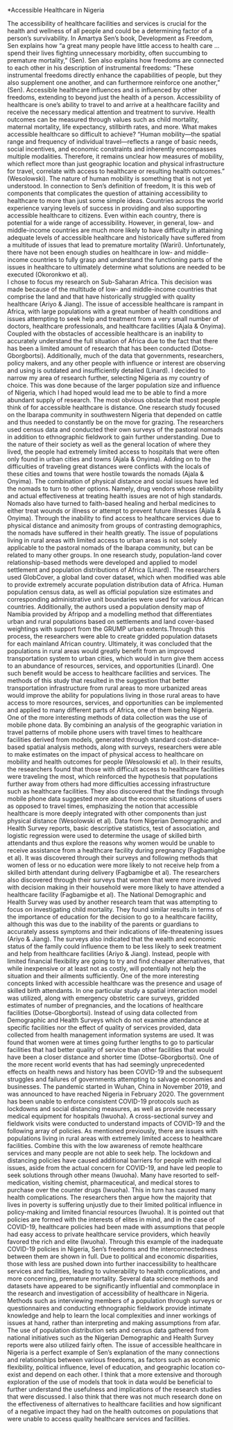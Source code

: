 *Accessible Healthcare in Nigeria

  The accessibility of healthcare facilities and services is crucial for the health and wellness of all people and could be a determining factor of a person’s survivability. In Amartya Sen’s book, Development as Freedom, Sen explains how “a great many people have little access to health care … spend their lives fighting unnecessary morbidity, often succumbing to premature mortality,” (Sen). Sen also explains how freedoms are connected to each other in his description of instrumental freedoms: “These instrumental freedoms directly enhance the capabilities of people, but they also supplement one another, and can furthermore reinforce one another,” (Sen). Accessible healthcare influences and is influenced by other freedoms, extending to beyond just the health of a person. 
  Accessibility of healthcare is one’s ability to travel to and arrive at a healthcare facility and receive the necessary medical attention and treatment to survive. Health outcomes can be measured through values such as child mortality, maternal mortality, life expectancy, stillbirth rates, and more. What makes accessible healthcare so difficult to achieve? “Human mobility—the spatial range and frequency of individual travel—reflects a range of basic needs, social incentives, and economic constraints and inherently encompasses multiple modalities. Therefore, it remains unclear how measures of mobility, which reflect more than just geographic location and physical infrastructure for travel, correlate with access to healthcare or resulting health outcomes.” (Wesolowski). The nature of human mobility is something that is not yet understood. In connection to Sen’s definition of freedom, It is this web of components that complicates the question of attaining accessibility to healthcare to more than just some simple ideas.
  Countries across the world experience varying levels of success in providing and also supporting accessible healthcare to citizens. Even within each country, there is potential for a wide range of accessibility. However, in general, low- and middle-income countries are much more likely to have difficulty in attaining adequate levels of accessible healthcare and historically have suffered from a multitude of issues that lead to premature mortality (Wariri). Unfortunately, there have not been enough studies on healthcare in low- and middle-income countries to fully grasp and understand the functioning parts of the issues in healthcare to ultimately determine what solutions are needed to be executed (Okoronkwo et al).  	
  I chose to focus my research on Sub-Saharan Africa. This decision was made because of the multitude of low- and middle-income countries that comprise the land and that have historically struggled with quality healthcare (Ariyo & Jiang). The issue of accessible healthcare is rampant in Africa, with large populations with a great number of health conditions and issues attempting to seek help and treatment from a very small number of doctors, healthcare professionals, and healthcare facilities (Ajala & Onyima). Coupled with the obstacles of accessible healthcare is an inability to accurately understand the full situation of Africa due to the fact that there has been a limited amount of research that has been conducted (Dotse-Gborgbortsi). Additionally, much of the data that governments, researchers, policy makers, and any other people with influence or interest are observing and using is outdated and insufficiently detailed (Linard). I decided to narrow my area of research further, selecting Nigeria as my country of choice. This was done because of the larger population size and influence of Nigeria, which I had hoped would lead me to be able to find a more abundant supply of research.
  The most obvious obstacle that most people think of for accessible healthcare is distance. One research study focused on the Ibarapa community in southwestern Nigeria that depended on cattle and thus needed to constantly be on the move for grazing. The researchers used census data and conducted their own surveys of the pastoral nomads in addition to ethnographic fieldwork to gain further understanding. Due to the nature of their society as well as the general location of where they lived, the people had extremely limited access to hospitals that were often only found in urban cities and towns (Ajala & Onyima). Adding on to the difficulties of traveling great distances were conflicts with the locals of these cities and towns that were hostile towards the nomads (Ajala & Onyima). The combination of physical distance and social issues have led the nomads to turn to other options. Namely, drug vendors whose reliability and actual effectiveness at treating health issues are not of high standards. Nomads also have turned to faith-based healing and herbal medicines to either treat wounds or illness or attempt to prevent future illnesses (Ajala & Onyima). Through the inability to find access to healthcare services due to physical distance and animosity from groups of contrasting demographics, the nomads have suffered in their health greatly. The issue of populations living in rural areas with limited access to urban areas is not solely applicable to the pastoral nomads of the Ibarapa community, but can be related to many other groups.
  In one research study, population-land cover relationship-based methods were developed and applied to model settlement and population distributions of Africa (Linard). The researchers used GlobCover, a global land cover dataset, which when modified was able to provide extremely accurate population distribution data of Africa. Human population census data, as well as official population size estimates and corresponding administrative unit boundaries were used for various African countries. Additionally, the authors used a population density map of Namibia provided by Afripop and a modelling method that differentiates urban and rural populations based on settlements and land cover-based weightings with support from the GRUMP urban extents.Through this process, the researchers were able to create gridded population datasets for each mainland African country. Ultimately, it was concluded that the populations in rural areas would greatly benefit from an improved transportation system to urban cities, which would in turn give them access to an abundance of resources, services, and opportunities (Linard). One such benefit would be access to healthcare facilities and services. The methods of this study that resulted in the suggestion that better transportation infrastructure from rural areas to more urbanized areas would improve the ability for populations living in those rural areas to have access to more resources, services, and opportunities can be implemented and applied to many different parts of Africa, one of them being Nigeria. 
  One of the more interesting methods of data collection was the use of mobile phone data. By combining an analysis of the geographic variation in travel patterns of mobile phone users with travel times to healthcare facilities derived from models, generated through standard cost-distance-based spatial analysis methods, along with surveys, researchers were able to make estimates on the impact of physical access to healthcare on mobility and health outcomes for people (Wesolowski et al). In their results, the researchers found that those with difficult access to healthcare facilities were traveling the most, which reinforced the hypothesis that populations further away from others had more difficulties accessing infrastructure such as healthcare facilities. They also discovered that the findings through mobile phone data suggested more about the economic situations of users as opposed to travel times, emphasizing the notion that accessible healthcare is more deeply integrated with other components than just physical distance (Wesolowski et al).
  Data from Nigerian Demographic and Health Survey reports, basic descriptive statistics, test of association, and logistic regression were used to determine the usage of skilled birth attendants and thus explore the reasons why women would be unable to receive assistance from a healthcare facility during pregnancy (Fagbamigbe et al). It was discovered through their surveys and following methods that women of less or no education were more likely to not receive help from a skilled birth attendant during delivery (Fagbamigbe et al). The researchers also discovered through their surveys that women that were more involved with decision making in their household were more likely to have attended a healthcare facility (Fagbamigbe et al). The National Demographic and Health Survey was used by another research team that was attempting to focus on investigating child mortality. They found similar results in terms of the importance of education for the decision to go to a healthcare facility, although this was due to the inability of the parents or guardians to accurately assess symptoms and their indications of life-threatening issues (Ariyo & Jiang). The surveys also indicated that the wealth and economic status of the family could influence them to be less likely to seek treatment and help from healthcare facilities (Ariyo & Jiang). Instead, people with limited financial flexibility are going to try and find cheaper alternatives, that while inexpensive or at least not as costly, will potentially not help the situation and their ailments sufficiently.
  One of the more interesting concepts linked with accessible healthcare was the presence and usage of skilled birth attendants. In one particular study a spatial interaction model was utilized, along with emergency obstetric care surveys, gridded estimates of number of pregnancies, and the locations of healthcare facilities (Dotse-Gborgbortsi). Instead of using data collected from Demographic and Health Surveys which do not examine attendance at specific facilities nor the effect of quality of services provided, data collected from health management information systems are used. It was found that women were at times going further lengths to go to particular facilities that had better quality of service than other facilities that would have been a closer distance and shorter time (Dotse-Gborgbortsi).
  One of the more recent world events that has had seemingly unprecedented effects on health news and history has been COVID-19 and the subsequent struggles and failures of governments attempting to salvage economies and businesses. The pandemic started in Wuhan, China in November 2019, and was announced to have reached Nigeria in February 2020. The government has been unable to enforce consistent COVID-19 protocols such as lockdowns and social distancing measures, as well as provide necessary medical equipment for hospitals (Iwuoha). A cross-sectional survey and fieldwork visits were conducted to understand impacts of COVID-19 and the following array of policies. As mentioned previously, there are issues with populations living in rural areas with extremely limited access to healthcare facilities. Combine this with the low awareness of remote healthcare services and many people are not able to seek help. The lockdown and distancing policies have caused additional barriers for people with medical issues, aside from the actual concern for COVID-19, and have led people to seek solutions through other means (Iwuoha). Many have resorted to self-medication, visiting chemist, pharmaceutical, and medical stores to purchase over the counter drugs (Iwuoha). This in turn has caused many health complications. The researchers then argue how the majority that lives in poverty is suffering unjustly due to their limited political influence in policy-making and limited financial resources (Iwuoha). It is pointed out that policies are formed with the interests of elites in mind, and in the case of COVID-19, healthcare policies had been made with assumptions that people had easy access to private healthcare service providers, which heavily favored the rich and elite (Iwuoha). Through this example of the inadequate COVID-19 policies in Nigeria, Sen’s freedoms and the interconnectedness between them are shown in full. Due to political and economic disparities, those with less are pushed down into further inaccessibility to healthcare services and facilities, leading to vulnerability to health complications, and more concerning, premature mortality. 
  Several data science methods and datasets have appeared to be significantly influential and commonplace in the research and investigation of accessibility of healthcare in Nigeria. Methods such as interviewing members of a population through surveys or questionnaires and conducting ethnographic fieldwork provide intimate knowledge and help to learn the local complexities and inner workings of issues at hand, rather than interpreting and making assumptions from afar. The use of population distribution sets and census data gathered from national initiatives such as the Nigerian Demographic and Health Survey reports were also utilized fairly often. The issue of accessible healthcare in Nigeria is a perfect example of Sen’s explanation of the many connections and relationships between various freedoms, as factors such as economic flexibility, political influence, level of education, and geographic location co-exist and depend on each other. I think that a more extensive and thorough exploration of the use of models that took in data would be beneficial to further understand the usefulness and implications of the research studies that were discussed. I also think that there was not much research done on the effectiveness of alternatives to healthcare facilities and how significant of a negative impact they had on the health outcomes on populations that were unable to access quality healthcare services and facilities. 

